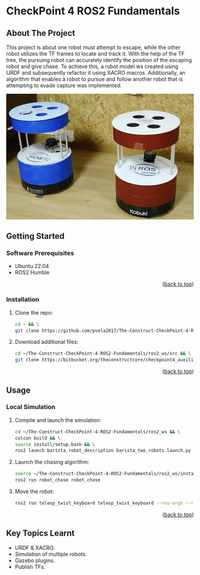 # CheckPoint 4 ROS2 Fundamentals

<a name="readme-top"></a>

## About The Project
This project is about one robot must attempt to escape, while the other robot utilizes the TF frames to locate and track it. With the help of the TF tree, the pursuing robot can accurately identify the position of the escaping robot and give chase. To achieve this, a robot model ws created using URDF and subsequently refactor it using XACRO macros. Additionally, an algorithm that enables a robot to pursue and follow another robot that is attempting to evade capture was implemented.

![This is an image](images/preview.jpg)

<!-- GETTING STARTED -->
## Getting Started

### Software Prerequisites
* Ubuntu 22.04
* ROS2 Humble

<p align="right">(<a href="#readme-top">back to top</a>)</p>

<!-- INSTALLATION -->
### Installation
1. Clone the repo:
   ```sh
   cd ~ && \
   git clone https://github.com/pvela2017/The-Construct-CheckPoint-4-ROS2-Fundamentals
   ```
2. Download additional files:
   ```sh
   cd ~/The-Construct-CheckPoint-4-ROS2-Fundamentals/ros2_ws/src && \
   git clone https://bitbucket.org/theconstructcore/checkpoint4_auxiliary_files.git
   ```
     
<p align="right">(<a href="#readme-top">back to top</a>)</p>


<!-- USAGE -->
## Usage
### Local Simulation
1. Compile and launch the simulation:
   ```sh
   cd ~/The-Construct-CheckPoint-4-ROS2-Fundamentals/ros2_ws && \
   colcon build && \
   source install/setup.bash && \
   ros2 launch barista_robot_description barista_two_robots.launch.py
   ```
2. Launch the chasing algorithm:
   ```sh
   source ~/The-Construct-CheckPoint-4-ROS2-Fundamentals/ros2_ws/install/setup.bash && \
   ros2 run robot_chase robot_chase
   ```
3. Move the robot:
   ```sh
   ros2 run teleop_twist_keyboard teleop_twist_keyboard --ros-args --remap cmd_vel:=/robot2/cmd_vel
   ```

<p align="right">(<a href="#readme-top">back to top</a>)</p>


<!-- KEYS -->
## Key Topics Learnt
* URDF & XACRO.
* Simulation of multiple robots.
* Gazebo plugins.
* Publish TFs.
